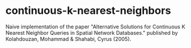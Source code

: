 # continuous-k-nearest-neighbors
Naive implementation of the paper "Alternative Solutions for Continuous K Nearest Neighbor Queries in Spatial Network Databases." published by Kolahdouzan, Mohammad &amp; Shahabi, Cyrus (2005).
